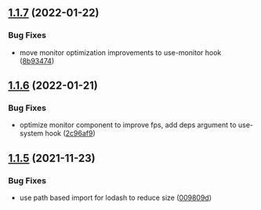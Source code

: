 ## [1.1.7](https://github.com/kenjinp/react-javelin/compare/v1.1.6...v1.1.7) (2022-01-22)


### Bug Fixes

* move monitor optimization improvements to use-monitor hook ([8b93474](https://github.com/kenjinp/react-javelin/commit/8b93474249ba6babfdda6534dc6c23791488bf29))

## [1.1.6](https://github.com/kenjinp/react-javelin/compare/v1.1.5...v1.1.6) (2022-01-21)


### Bug Fixes

* optimize monitor component to improve fps, add deps argument to use-system hook ([2c96af9](https://github.com/kenjinp/react-javelin/commit/2c96af9ed535d8bbe7e447353831a9edb53127e2))

## [1.1.5](https://github.com/kenjinp/react-javelin/compare/v1.1.4...v1.1.5) (2021-11-23)


### Bug Fixes

* use path based import for lodash to reduce size ([009809d](https://github.com/kenjinp/react-javelin/commit/009809d217b1c72b4d27e602944f5af419dc7b2d))

